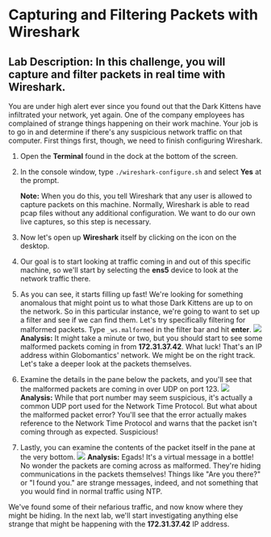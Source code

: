 # Capturing and Filtering Packets with Wireshark
## Lab Description: In this challenge, you will capture and filter packets in real time with Wireshark.

You are under high alert ever since you found out that the Dark Kittens have infiltrated your network, yet again. One of the company employees has complained of strange things happening on their work machine. Your job is to go in and determine if there's any suspicious network traffic on that computer.
First things first, though, we need to finish configuring Wireshark. 

1. Open the **Terminal** found in the dock at the bottom of the screen.
2. In the console window, type `./wireshark-configure.sh` and select **Yes** at the prompt.
   
   **Note:** When you do this, you tell Wireshark that any user is allowed to capture packets on this machine. Normally, Wireshark is able to read pcap files without any additional configuration. We want to do our own live captures, so this step is necessary.
3. Now let's open up **Wireshark** itself by clicking on the icon on the desktop.
4. Our goal is to start looking at traffic coming in and out of this specific machine, so we'll start by selecting the **ens5** device to look at the network traffic there.
5. As you can see, it starts filling up fast! We're looking for something anomalous that might point us to what those Dark Kittens are up to on the network. So in this particular instance, we're going to want to set up a filter and see if we can find them. Let's try specifically filtering for malformed packets. Type `_ws.malformed` in the filter bar and hit **enter**.
   ![](./SS1.png)
   **Analysis:** It might take a minute or two, but you should start to see some malformed packets coming in from **172.31.37.42**. What luck! That's an IP address within Globomantics' network. We might be on the right track. Let's take a deeper look at the packets themselves.
6. Examine the details in the pane below the packets, and you'll see that the malformed packets are coming in over UDP on port 123.
   ![](./SS2.png)
   **Analysis:** While that port number may seem suspicious, it's actually a common UDP port used for the Network Time Protocol. But what about the malformed packet error? You'll see that the error actually makes reference to the Network Time Protocol and warns that the packet isn't coming through as expected. Suspicious!
7. Lastly, you can examine the contents of the packet itself in the pane at the very bottom.
   ![](./SS3.png)
   **Analysis:** Egads! It's a virtual message in a bottle! No wonder the packets are coming across as malformed. They're hiding communications in the packets themselves! Things like "Are you there?" or "I found you." are strange messages, indeed, and not something that you would find in normal traffic using NTP.

We've found some of their nefarious traffic, and now know where they might be hiding. In the next lab, we'll start investigating anything else strange that might be happening with the **172.31.37.42** IP address.
